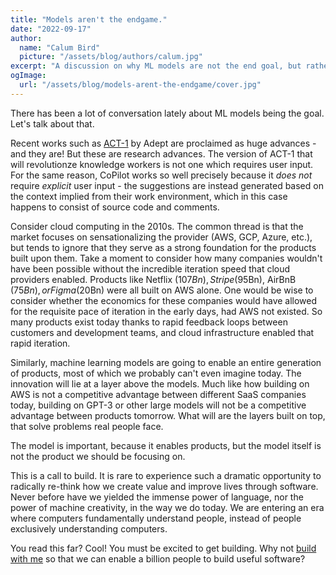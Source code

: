 ```yaml
---
title: "Models aren't the endgame."
date: "2022-09-17"
author:
  name: "Calum Bird"
  picture: "/assets/blog/authors/calum.jpg"
excerpt: "A discussion on why ML models are not the end goal, but rather enablers for innovative products."
ogImage:
  url: "/assets/blog/models-arent-the-endgame/cover.jpg"
---
```


There has been a lot of conversation lately about ML models being the goal. Let's talk
about that.

Recent works such as [ACT-1](https://www.adept.ai/act) by Adept are proclaimed as huge
advances - and they are! But these are research advances. The version of ACT-1 that will
revolutionze knowledge workers is not one which requires user input. For the same reason,
CoPilot works so well precisely because it _does not_ require _explicit_ user input - the
suggestions are instead generated based on the context implied from their work
environment, which in this case happens to consist of source code and comments.

Consider cloud computing in the 2010s. The common thread is that the market focuses on
sensationalizing the provider (AWS, GCP, Azure, etc.), but tends to ignore that they serve
as a strong foundation for the products built upon them. Take a moment to consider how
many companies wouldn't have been possible without the incredible iteration speed that
cloud providers enabled. Products like Netflix ($107Bn), Stripe ($95Bn), AirBnB ($75Bn),
or Figma ($20Bn) were all built on AWS alone. One would be wise to consider whether the
economics for these companies would have allowed for the requisite pace of iteration
in the early days, had AWS not existed. So many products exist today thanks to rapid
feedback loops between customers and development teams, and cloud infrastructure enabled
that rapid iteration.

Similarly, machine learning models are going to enable an entire generation of products,
most of which we probably can't even imagine today. The innovation will lie at a layer
above the models. Much like how building on AWS is not a competitive advantage between
different SaaS companies today, building on GPT-3 or other large models will not be a
competitive advantage between products tomorrow. What will are the layers built on top,
that solve problems real people face.

The model is important, because it enables products, but the model itself is not the
product we should be focusing on.

This is a call to build. It is rare to experience such a dramatic opportunity to
radically re-think how we create value and improve lives through software. Never before
have we yielded the immense power of language, nor the power of machine creativity, in
the way we do today. We are entering an era where computers fundamentally understand
people, instead of people exclusively understanding computers.

You read this far? Cool! You must be excited to get building. Why not [build with me](https://forms.gle/hBKUN1QpjU4pB4rk7)
so that we can enable a billion people to build useful software?
